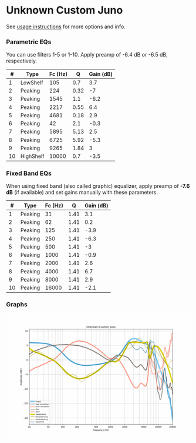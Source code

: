 # Unknown Custom Juno
See [usage instructions](https://github.com/jaakkopasanen/AutoEq#usage) for more options and info.

### Parametric EQs
You can use filters 1-5 or 1-10. Apply preamp of -6.4 dB or -6.5 dB, respectively.

|   # | Type      |   Fc (Hz) |    Q |   Gain (dB) |
|-----|-----------|-----------|------|-------------|
|   1 | LowShelf  |       105 | 0.7  |         3.7 |
|   2 | Peaking   |       224 | 0.32 |        -7   |
|   3 | Peaking   |      1545 | 1.1  |        -6.2 |
|   4 | Peaking   |      2217 | 0.55 |         6.4 |
|   5 | Peaking   |      4681 | 0.18 |         2.9 |
|   6 | Peaking   |        42 | 2.1  |        -0.3 |
|   7 | Peaking   |      5895 | 5.13 |         2.5 |
|   8 | Peaking   |      6725 | 5.92 |        -5.3 |
|   9 | Peaking   |      9265 | 1.84 |         3   |
|  10 | HighShelf |     10000 | 0.7  |        -3.5 |

### Fixed Band EQs
When using fixed band (also called graphic) equalizer, apply preamp of **-7.6 dB** (if available) and set gains manually with these parameters.

|   # | Type    |   Fc (Hz) |    Q |   Gain (dB) |
|-----|---------|-----------|------|-------------|
|   1 | Peaking |        31 | 1.41 |         3.1 |
|   2 | Peaking |        62 | 1.41 |         0.2 |
|   3 | Peaking |       125 | 1.41 |        -3.9 |
|   4 | Peaking |       250 | 1.41 |        -6.3 |
|   5 | Peaking |       500 | 1.41 |        -3   |
|   6 | Peaking |      1000 | 1.41 |        -0.9 |
|   7 | Peaking |      2000 | 1.41 |         2.6 |
|   8 | Peaking |      4000 | 1.41 |         6.7 |
|   9 | Peaking |      8000 | 1.41 |         2.9 |
|  10 | Peaking |     16000 | 1.41 |        -2.1 |

### Graphs
![](./Unknown%20Custom%20Juno.png)
